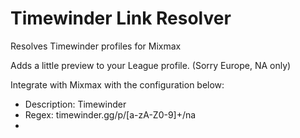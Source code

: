 # Timewinder Link Resolver
Resolves Timewinder profiles for Mixmax

Adds a little preview to your League profile. (Sorry Europe, NA only)

Integrate with Mixmax with the configuration below:
- Description: Timewinder
- Regex: timewinder.gg/p/[a-zA-Z0-9]+/na
- 
